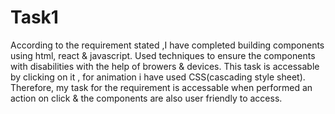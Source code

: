 # Task1
According to the requirement stated ,I have completed building components using html, react & javascript. 
Used techniques to ensure the components with disabilities with the help of browers & devices.
This task is accessable by clicking on it , for animation i have used CSS(cascading style sheet).
Therefore, my task for the requirement is accessable when performed an action on click & the components are also user friendly to access.
